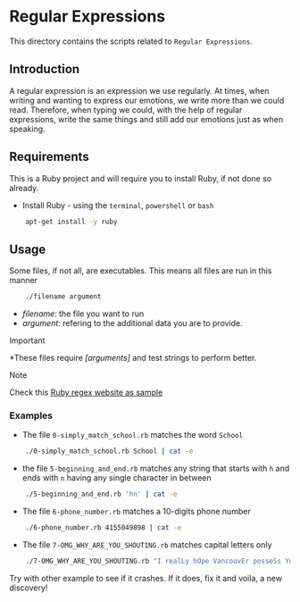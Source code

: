 # Regular Expressions
This directory contains the scripts related to `Regular Expressions`.

## Introduction
A regular expression is an expression we use regularly. At times, when writing and wanting to express our emotions, we write more than we could read. Therefore, when typing we could, with the help of regular expressions, write the same things and still add our emotions just as when speaking. 

## Requirements
This is a Ruby project and will require you to install Ruby, if not done so already.

* Install Ruby - using the `terminal`, `powershell` or `bash`
```bash
    apt-get install -y ruby
```

## Usage
Some files, if not all, are executables. This means all files are run in this manner
```bash
    ./filename argument
```
* *filename*: the file you want to run
* *argument*:  refering to the additional data you are to provide.

>[!Important]
>*These files require *[arguments]* and test strings to perform better.

>[!Note]
> Check this [Ruby regex website as sample](https://rubular.com/)

### Examples
* The file `0-simply_match_school.rb` matches the word `School`
```bash
    ./0-simply_match_school.rb School | cat -e
```

* the file `5-beginning_and_end.rb` matches any string that starts with `h` and ends with `n` having any single character in between
```bash
    ./5-beginning_and_end.rb 'hn' | cat -e
```

* The file `6-phone_number.rb` matches a 10-digits phone number
```bash
    ./6-phone_number.rb 4155049898 | cat -e
```

* The file `7-OMG_WHY_ARE_YOU_SHOUTING.rb` matches capital letters only
```bash
    ./7-OMG_WHY_ARE_YOU_SHOUTING.rb "I realLy hOpe VancouvEr posseSs Yummy Soft vAnilla Dupper Mint Ice Nutella cream" | cat -e
```
Try with other example to see if it crashes. If it does, fix it and voila, a new discovery!
